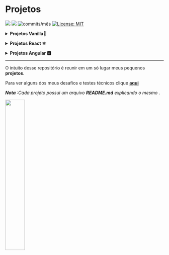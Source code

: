 # Projetos

<img src="https://img.shields.io/github/languages/count/dev-araujo/projetos?style=flat-square"/> <img src="https://img.shields.io/github/last-commit/dev-araujo/projetos?style=flat-square"/> <img alt="commits/mês" src="https://img.shields.io/github/commit-activity/m/dev-araujo/projetos?style=flat-square"/> [![License: MIT](https://img.shields.io/badge/License-MIT-yellow.svg)](https://opensource.org/licenses/MIT)

**<details><summary>Projetos Vanilla🍦</summary>**

- [**Portfólio**](https://github.com/dev-araujo/portfolio-vanilla)

</details>

**<details><summary>Projetos React ⚛️</summary>**

- [**Jogo da Velha**](https://github.com/dev-araujo/jogo-da-velha)
- [**Restaurant landing-page**](https://github.com/dev-araujo/restaurant)
- [**Pokedex com RxJS**](https://github.com/dev-araujo/pokedex-react--rxjs)
- [**Chuck jokes app**](https://github.com/dev-araujo/chuck-joke)

</details>

**<details><summary>Projetos Angular 🅰️ </summary>**

- [**Pokedex**](https://github.com/dev-araujo/pokedex-angular)

  </details>

---

O intuito desse repositório é reunir em um só lugar meus pequenos **projetos**.

Para ver alguns dos meus desafios e testes técnicos clique [**aqui**](https://github.com/dev-araujo/desafios)

_**Nota** :Cada projeto possui um arquivo **README.md** explicando o mesmo ._

 <img src="https://camo.githubusercontent.com/d21f7e6fe56adedf4e2f87221010e240dcd88521a8f283116b9ece7d4790f8a4/68747470733a2f2f692e70696e696d672e636f6d2f6f726967696e616c732f34382f32662f66332f34383266663337633433333837623736646531313631656462346430343937372e676966" width=35%/>
